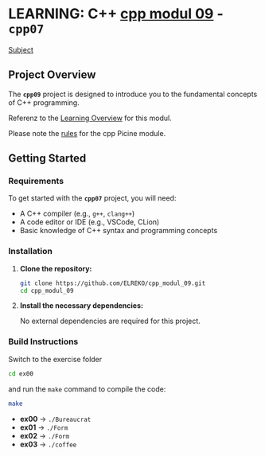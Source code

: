 # LEARNING: C++ [cpp modul 09](doc/PDF/cpp_07_modul_subject.pdf) - **`cpp07`**
[Subject](doc/PDF/cpp_09_modul_subject.pdf)

## Project Overview

The **`cpp09`** project is designed to introduce you to the fundamental concepts of C++ programming. 


Referenz to the [Learning Overview](doc/info/Lerning/cpp07_00_lerning.md) for  this modul.

Please note the [rules](doc/info/rulesetting/cpp_rules_picine.md) for the cpp Picine module.

## Getting Started

### Requirements

To get started with the **`cpp07`** project, you will need:

- A C++ compiler (e.g., `g++`, `clang++`)
- A code editor or IDE (e.g., VSCode, CLion)
- Basic knowledge of C++ syntax and programming concepts

### Installation

1. **Clone the repository:**

   ```bash
   git clone https://github.com/ELREKO/cpp_modul_09.git
   cd cpp_modul_09
   ```

2. **Install the necessary dependencies:**

   No external dependencies are required for this project.

### Build Instructions

Switch to the exercise folder
```bash
cd ex00
```

and run the `make` command to compile the code:

```bash
make
```

- **ex00**      → `./Bureaucrat`
- **ex01**    	→ `./Form`
- **ex02**		→ `./Form`
- **ex03**		→ `./coffee`
